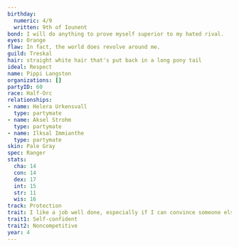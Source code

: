 ```yaml
---
birthday:
  numeric: 4/9
  written: 9th of Iounent
bond: I will do anything to prove myself superior to my hated rival.
eyes: Orange
flaw: In fact, the world does revolve around me.
guild: Treskal
hair: straight white hair that's put back in a long pony tail
ideal: Respect
name: Pippi Langston
organizations: []
partyID: 60
race: Half-Orc
relationships:
- name: Helera Urkensvall
  type: partymate
- name: Aksel Strohm
  type: partymate
- name: Ilksal Immianthe
  type: partymate
skin: Pale Gray
spec: Ranger
stats:
  cha: 14
  con: 14
  dex: 17
  int: 15
  str: 11
  wis: 16
track: Protection
trait: I like a job well done, especially if I can convince someone else to do it.
trait1: Self-confident
trait2: Noncompetitive
year: 4
---
```

